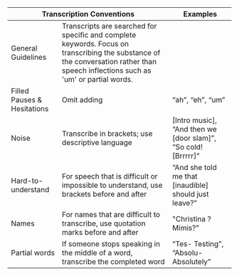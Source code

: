 <table class="table-conventions">
  <thead>
    <tr>
      <th colspan="2">Transcription Conventions</th>
      <th>Examples</th>
    </tr>
  </thead>
  <tbody>
    <tr>
      <td>General Guidelines</td>
      <td>Transcripts are searched for specific and complete keywords. Focus on transcribing the substance of the conversation rather than speech inflections such as 'um' or partial words.</td>
      <td></td>
    </tr>
    <tr>
      <td>Filled Pauses &amp; Hesitations</td>
      <td>Omit adding</td>
      <td>“ah”, “eh”, “um”</td>
    </tr>
    <tr>
      <td>Noise</td>
      <td>Transcribe in brackets; use descriptive language</td>
      <td>[Intro music], “And then we [door slam]”, “So cold! [Brrrrr]”</td>
    </tr>
    <tr>
      <td>Hard-to-understand</td>
      <td>For speech that is difficult or impossible to understand, use brackets before and after</td>
      <td>“And she told me that [inaudible] should just leave?”</td>
    </tr>
    <tr>
      <td>Names</td>
      <td>For names that are difficult to transcribe, use quotation marks before and after</td>
      <td>"Christina ?Mimis?"</td>
    </tr>
    <tr>
      <td>Partial words</td>
      <td>If someone stops speaking in the middle of a word, transcribe the completed word</td>
      <td>“Tes- Testing”, “Absolu- Absolutely”</td>
    </tr>
  </tbody>
</table>
